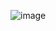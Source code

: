 ![image](https://github.com/BonkMasterMord/CPE-322-A/assets/123086015/1e216d3a-5aa9-4fd0-be35-74e5d42bd9d1)

